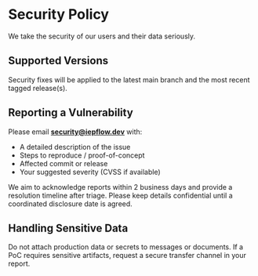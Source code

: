 # Security Policy

We take the security of our users and their data seriously.

## Supported Versions
Security fixes will be applied to the latest main branch and the most recent tagged release(s).

## Reporting a Vulnerability
Please email **security@iepflow.dev** with:
- A detailed description of the issue
- Steps to reproduce / proof-of-concept
- Affected commit or release
- Your suggested severity (CVSS if available)

We aim to acknowledge reports within 2 business days and provide a resolution timeline after triage. Please keep details confidential until a coordinated disclosure date is agreed.

## Handling Sensitive Data
Do not attach production data or secrets to messages or documents. If a PoC requires sensitive artifacts, request a secure transfer channel in your report.
